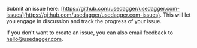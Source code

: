 Submit an issue here: [https://github.com/usedagger/usedagger.com-issues](https://github.com/usedagger/usedagger.com-issues). This will let you engage in discussion and track the progress of your issue.

If you don't want to create an issue, you can also email feedback to [hello@usedagger.com](mailto:hello@usedagger.com).
